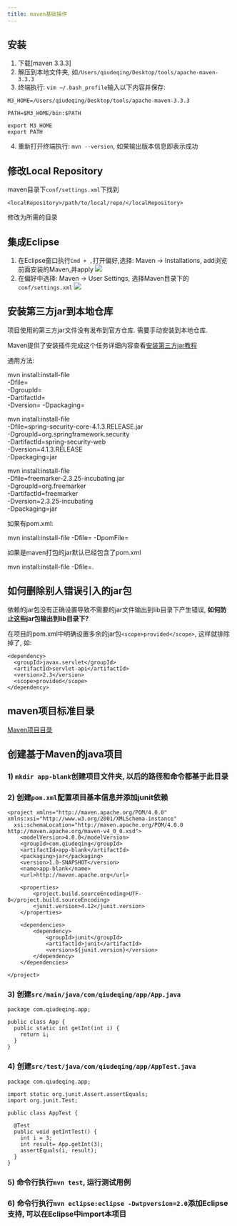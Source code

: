 ```yaml
---
title: maven基础操作
---
```


## 安装

1. 下载[maven 3.3.3]
2. 解压到本地文件夹, 如`/Users/qiudeqing/Desktop/tools/apache-maven-3.3.3`
3. 终端执行: `vim ~/.bash_profile`输入以下内容并保存:

  ```
  M3_HOME=/Users/qiudeqing/Desktop/tools/apache-maven-3.3.3

  PATH=$M3_HOME/bin:$PATH

  export M3_HOME
  export PATH
  ```
4. 重新打开终端执行: `mvn --version`, 如果输出版本信息即表示成功




## 修改Local Repository

maven目录下`conf/settings.xml`下找到

```
<localRepository>/path/to/local/repo/</localRepository>
```

修改为所需的目录

## 集成Eclipse

1. 在Eclipse窗口执行`Cmd + ,`打开偏好,选择: Maven -> Installations, add浏览前面安装的Maven,并apply
  ![][2]
2. 在偏好中选择: Maven -> User Settings, 选择Maven目录下的`conf/settings.xml`
  ![][3]


## 安装第三方jar到本地仓库

项目使用的第三方jar文件没有发布到官方仓库. 需要手动安装到本地仓库.

Maven提供了安装插件完成这个任务详细内容查看[安装第三方jar教程][4]

通用方法:

  mvn install:install-file \
    -Dfile=<path-to-file> \
    -DgroupId=<group-id> \
    -DartifactId=<artifact-id> \
    -Dversion=<version>
    -Dpackaging=<packaging>


  mvn install:install-file \
    -Dfile=spring-security-core-4.1.3.RELEASE.jar \
    -DgroupId=org.springframework.security \
    -DartifactId=spring-security-web \
    -Dversion=4.1.3.RELEASE \
    -Dpackaging=jar


  mvn install:install-file \
    -Dfile=freemarker-2.3.25-incubating.jar \
    -DgroupId=org.freemarker \
    -DartifactId=freemarker \
    -Dversion=2.3.25-incubating \
    -Dpackaging=jar


如果有pom.xml:


  mvn install:install-file -Dfile=<path-to-file> -DpomFile=<path-to-pomfile>

如果是maven打包的jar默认已经包含了pom.xml

  mvn install:install-file -Dfile=<path-to-file>.

## 如何删除别人错误引入的jar包

依赖的jar包没有正确设置<scope>导致不需要的jar文件输出到lib目录下产生错误, **如何防止这些jar包输出到lib目录下?**

在项目的pom.xml中明确设置多余的jar包`<scope>provided</scope>`, 这样就排除掉了, 如:

```
<dependency>
  <groupId>javax.servlet</groupId>
  <artifactId>servlet-api</artifactId>
  <version>2.3</version>
  <scope>provided</scope>
</dependency>
```

## maven项目标准目录

[Maven项目目录][1]

## 创建基于Maven的java项目

### 1) `mkdir app-blank`创建项目文件夹, 以后的路径和命令都基于此目录

### 2) 创建`pom.xml`配置项目基本信息并添加junit依赖

```
<project xmlns="http://maven.apache.org/POM/4.0.0" xmlns:xsi="http://www.w3.org/2001/XMLSchema-instance"
  xsi:schemaLocation="http://maven.apache.org/POM/4.0.0 http://maven.apache.org/maven-v4_0_0.xsd">
    <modelVersion>4.0.0</modelVersion>
    <groupId>com.qiudeqing</groupId>
    <artifactId>app-blank</artifactId>
    <packaging>jar</packaging>
    <version>1.0-SNAPSHOT</version>
    <name>app-blank</name>
    <url>http://maven.apache.org</url>

    <properties>
        <project.build.sourceEncoding>UTF-8</project.build.sourceEncoding>
        <junit.version>4.12</junit.version>
    </properties>

    <dependencies>
        <dependency>
            <groupId>junit</groupId>
            <artifactId>junit</artifactId>
            <version>${junit.version}</version>
        </dependency>
    </dependencies>

</project>
```

### 3) 创建`src/main/java/com/qiudeqing/app/App.java`

```
package com.qiudeqing.app;

public class App {
  public static int getInt(int i) {
    return i;
  }
}
```

### 4) 创建`src/test/java/com/qiudeqing/app/AppTest.java`

```
package com.qiudeqing.app;

import static org.junit.Assert.assertEquals;
import org.junit.Test;

public class AppTest {

  @Test
  public void getIntTest() {
    int i = 3;
    int result= App.getInt(3);
    assertEquals(i, result);
  }
}
```

### 5) 命令行执行`mvn test`, 运行测试用例

### 6) 命令行执行`mvn eclipse:eclipse -Dwtpversion=2.0`添加Eclipse支持, 可以在Eclipse中import本项目

[5]: https://maven.apache.org/guides/introduction/introduction-to-the-standard-directory-layout.html
[4]: https://maven.apache.org/guides/mini/guide-3rd-party-jars-local.html
[3]: https://cloud.githubusercontent.com/assets/5894015/8509962/9144bef4-22f9-11e5-86d8-2f53b69c1563.png
[2]: https://cloud.githubusercontent.com/assets/5894015/8509957/762278fa-22f9-11e5-81c6-e8ba728c5d2d.png
[1]: http://mirrors.hust.edu.cn/apache/maven/maven-3/3.3.3/binaries/apache-maven-3.3.3-bin.tar.gz
